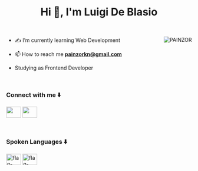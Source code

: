 <h1 align="center">Hi 👋, I'm Luigi De Blasio </h1>

<br>

<p><img align="right" src="https://s4.gifyu.com/images/animation_500_kxa883sd.gif" alt="PAINZOR" /></p>

- ✍️ I’m currently learning Web Development 

- 📫 How to reach me **painzorkn@gmail.com**
 
- <p align="left"> Studying as Frontend Developer </p>
 
 <br>

 <h3 align="left">Connect with me ⬇️ </h3>
<p align="left">
 
 <a href="https://www.linkedin.com/in/luigi-de-blasio-frontend/" target="blank"><img align="center"
      src="https://raw.githubusercontent.com/rahuldkjain/github-profile-readme-generator/master/src/images/icons/Social/linked-in-alt.svg"
      height="30" width="40" /></a>
 <a href="https://www.instagram.com/painzor/" target="blank"><img align="center"
      src="https://raw.githubusercontent.com/rahuldkjain/github-profile-readme-generator/master/src/images/icons/Social/instagram.svg"
      height="30" width="40" /></a>
</p>
<br>
 <h3 align="left">Spoken Languages ⬇️ </h3>
 
 <a href="https://imgbb.com/"><img src="https://i.ibb.co/B3RySNj/flag-italy-2389.png" height="30" width="40" alt="flag-italy-2389" border="0"></a>
<a href="https://imgbb.com/"><img src="https://i.ibb.co/GfwRhQh/flag-for-united-kingdom-1f1ec-1f1e7.png" height="30" width="40" alt="flag-for-united-kingdom-1f1ec-1f1e7" border="0"></a>

